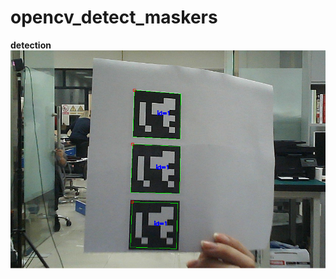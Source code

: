 # opencv_detect_maskers
**detection**
![detect](https://github.com/qyzhizi/opencv_detect_maskers/blob/master/053.png?raw=true)
